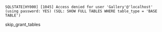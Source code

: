 ```
SQLSTATE[HY000] [1045] Access denied for user 'Gallery'@'localhost' (using password: YES) (SQL: SHOW FULL TABLES WHERE table_type = 'BASE TABLE')
```

 skip_grant_tables 